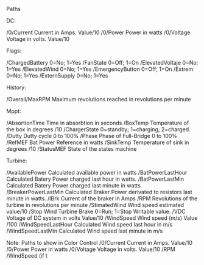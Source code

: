 Paths

DC:

/0/Current              Current in Amps. Value/10
/0/Power                Power in watts 
/0/Voltage              Voltage in volts. Value/10

Flags:

/ChargedBattery         0=No; 1=Yes
/FanState               0=Off; 1=On
/ElevatedVoltaje        0=No; 1=Yes
/ElevatedWind           0=No; 1=Yes
/EmergencyButton        0=Off; 1=On
/Extrem                 0=No; 1=Yes
/ExternSupply           0=No; 1=Yes

History:

/Overall/MaxRPM         Maximum revolutions reached in revolutions per minute

Mppt:

/AbsortionTime          Time in absorbtion in seconds
/BoxTemp                Temperature of the box in degrees /10
/ChargerState           0=standby; 1=charging; 2=charged.
/Dutty                  Dutty cycle 0 to 100%
/Phase                  Phase of Full-Bridge 0 to 100%
/RefMEF                 Bat Power Reference in watts
/SinkTemp               Temperature of sink in degrees /10
/StatusMEF              State of the states machine

Turbine:

/AvailablePower         Calculated available power in watts
/BatPowerLastHour       Calculated Batery Power charged last hour in watts.
/BatPowerLastMin        Calculated Batery Power charged last minute in watts.
/BreakerPowerLastMin    Calculated Braker Power derivated to resistors last minute in watts.
/IBrk                   Current of the braker in Amps
/RPM                    Revolutions of the turbine in revolutions per minute
/StimatedWind           Wind speed estimated value/10
/Stop                   Wind Turbine Brake 0=Run; 1=Stop Writable value. 
/VDC                    Voltage of DC system in volts Value/10
/WindSpeed              Wind speed (m/s) Value /100 
/WindSpeedLastHour      Calculated Wind speed last hour in m/s
/WindSpeedLastMin       Calculated Wind speed last minute in m/s

Note: Paths to show in Color Control
/0/Current              Current in Amps. Value/10
/0/Power                Power in watts 
/0/Voltage              Voltage in volts. Value/10
/RPM 
/WindSpeed   (if t
